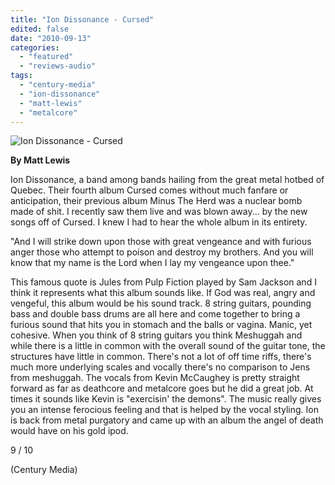```yaml
---
title: "Ion Dissonance - Cursed"
edited: false
date: "2010-09-13"
categories:
  - "featured"
  - "reviews-audio"
tags:
  - "century-media"
  - "ion-dissonance"
  - "matt-lewis"
  - "metalcore"
---
```


![](http://www.hellbound.ca/wp-content/uploads/2010/09/cursed.jpg "Ion Dissonance - Cursed")

**By Matt Lewis**

Ion Dissonance, a band among bands hailing from the great metal hotbed of Quebec. Their fourth album Cursed comes without much fanfare or anticipation, their previous album Minus The Herd was a nuclear bomb made of shit. I recently saw them live and was blown away... by the new songs off of Cursed. I knew I had to hear the whole album in its entirety.

"And I will strike down upon those with great vengeance and with furious anger those who attempt to poison and destroy my brothers. And you will know that my name is the Lord when I lay my vengeance upon thee."

This famous quote is Jules from Pulp Fiction played by Sam Jackson and I think it represents what this album sounds like. If God was real, angry and vengeful, this album would be his sound track. 8 string guitars, pounding bass and double bass drums are all here and come together to bring a furious sound that hits you in stomach and the balls or vagina. Manic, yet cohesive. When you think of 8 string guitars you think Meshuggah and while there is a little in common with the overall sound of the guitar tone, the structures have little in common. There's not a lot of off time riffs, there's much more underlying scales and vocally there's no comparison to Jens from meshuggah. The vocals from Kevin McCaughey is pretty straight forward as far as deathcore and metalcore goes but he did a great job. At times it sounds like Kevin is "exercisin' the demons". The music really gives you an intense ferocious feeling and that is helped by the vocal styling. Ion is back from metal purgatory and came up with an album the angel of death would have on his gold ipod.

9 / 10

(Century Media)
